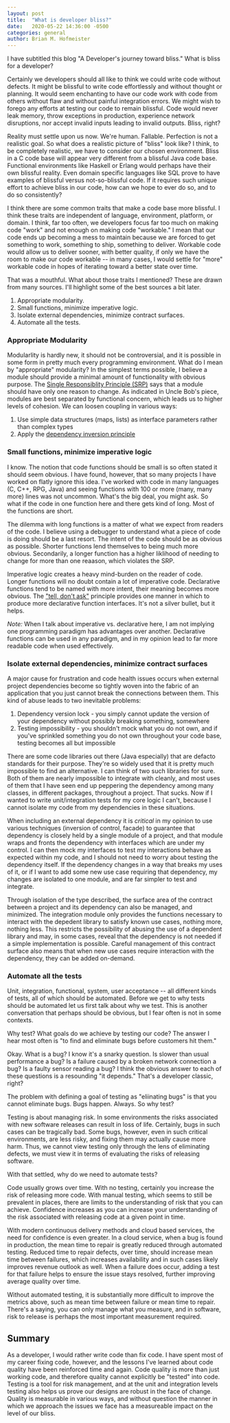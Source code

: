 ```yaml
---
layout: post
title:  "What is developer bliss?"
date:   2020-05-22 14:36:00 -0500
categories: general
author: Brian M. Hofmeister
---
```


I have subtitled this blog "A Developer's journey toward bliss." What is bliss for a developer?

Certainly we developers should all like to think we could write code without defects. It might be blissful to write code effortlessly and without thought or planning. It would seem enchanting to have our code work with code from others without flaw and without painful integration errors. We might wish to forego any efforts at testing our code to remain blissful. Code would never leak memory, throw exceptions in production, experience network disruptions, nor accept invalid inputs leading to invalid outputs. Bliss, right?

Reality must settle upon us now. We're human. Fallable. Perfection is not a realistic goal. So what does a realistic picture of "bliss" look like? I think, to be completely realistic, we have to consider our chosen environment. Bliss in a C code base will appear very different from a blissful Java code base. Functional environments like Haskell or Erlang would perhaps have their own blissful reality. Even domain specific languages like SQL prove to have examples of blissful versus not-so-blissful code. If it requires such unique effort to achieve bliss in our code, how can we hope to ever do so, and to do so consistently?

I think there are some common traits that make a code base more blissful. I think these traits are independent of language, environment, platform, or domain. I think, far too often, we developers focus far too much on making code "work" and not enough on making code "workable." I mean that our code ends up becoming a mess to maintain because we are forced to get something to work, something to ship, something to deliver. Workable code would allow us to deliver sooner, with better quality, if only we have the room to make our code workable -- in many cases, I would settle for "more" workable code in hopes of iterating toward a better state over time.

That was a mouthful. What about those traits I mentioned?  These are drawn from many sources. I'll highlight some of the best sources a bit later.

1. Appropriate modularity.
2. Small functions, minimize imperative logic.
3. Isolate external dependencies, minimize contract surfaces.
4. Automate all the tests.

### Appropriate Modularity

Modularlity is hardly new, it should not be controversial, and it is possible in some form in pretty much every programming environment. What do I mean by "appropriate" modularity? In the simplest terms possible, I believe a module should provide a minimal amount of functionality with obvious purpose. The [Single Responsiblity Principle (SRP)](https://blog.cleancoder.com/uncle-bob/2014/05/08/SingleReponsibilityPrinciple.html) says that a module should have only one reason to change. As indicated in Uncle Bob's piece, modules are best separated by functional concern, which leads us to higher levels of cohesion. We can loosen coupling in various ways:

1. Use simple data structures (maps, lists) as interface parameters rather than complex types
2. Apply the [dependency inversion principle](https://deviq.com/dependency-inversion-principle/)

### Small functions, minimize imperative logic

I know. The notion that code functions should be small is so often stated it should seem obvious. I have found, however, that so many projects I have worked on flatly ignore this idea. I've worked with code in many languages (C, C++, RPG, Java) and seeing functions with 100 or more (many, many more) lines was not uncommon. What's the big deal, you might ask. So what if the code in one function here and there gets kind of long. Most of the functions are short.

The dilemma with long functions is a matter of what we expect from readers of the code. I believe using a debugger to understand what a piece of code is doing should be a last resort. The intent of the code should be as obvious as possible. Shorter functions lend themselves to being much more obvious. Secondarily, a longer function has a higher liklihood of needing to change for more than one reaason, which violates the SRP.

Imperative logic creates a heavy mind-burden on the reader of code. Longer functions will no doubt contain a lot of imperative code. Declarative functions tend to be named with more intent, their meaning becomes more obvious. The ["tell, don't ask"](https://martinfowler.com/bliki/TellDontAsk.html) principle provides one manner in which to produce more declarative function interfaces. It's not a silver bullet, but it helps.

_Note:_ When I talk about imperative vs. declarative here, I am not implying one programming paradigm has advantages over another. Declarative functions can be used in any paradigm, and in my opinion lead to far more readable code when used effectively.


### Isolate external dependencies, minimize contract surfaces

A major cause for frustration and code health issues occurs when external project dependencies become so tightly woven into the fabric of an application that you just cannot break the connections between them.  This kind of abuse leads to two inevitable problems:

1. Dependency version lock - you simply cannot update the version of your dependency without possibly breaking something, somewhere
2. Testing impossibility - you shouldn't mock what you do not own, and if you've sprinkled something you do not own throughout your code base, testing becomes all but impossible

There are some code libraries out there (Java especially) that are defacto standards for their purpose. They're so widely used that it is pretty much impossible to find an alternative. I can think of two such libraries for sure. Both of them are nearly impossible to integrate with cleanly, and most uses of them that I have seen end up peppering the dependency among many classes, in different packages, throughout a project. That sucks. Now if I wanted to write unit/integration tests for my core logic I can't, because I cannot isolate my code from my dependencies in these situations.

When including an external dependency it is *critical* in my opinion to use various techniques (inversion of control, facade) to guarantee that dependency is closely held by a single module of a project, and that module wraps and fronts the dependency with interfaces which are under my control. I can then mock my interfaces to test my interactions behave as expected within my code, and I should not need to worry about testing the dependency itself. If the dependency changes in a way that breaks my uses of it, or if I want to add some new use case requiring that dependency, my changes are isolated to one module, and are far simpler to test and integrate.

Through isolation of the type described, the surface area of the contract between a project and its dependency can also be managed, and minimized. The integration module only provides the functions necessary to interact with the depedent library to satisfy known use cases, nothing more, nothing less. This restricts the possibility of abusing the use of a dependent library and may, in some cases, reveal that the dependency is not needed if a simple implementation is possible.  Careful management of this contract surface also means that when new use cases require interaction with the dependency, they can be added on-demand.

### Automate all the tests

Unit, integration, functional, system, user acceptance -- all different kinds of tests, all of which should be automated. Before we get to why tests should be automated let us first talk about why we test. This is another conversation that perhaps should be obvious, but I fear often is not in some contexts.

Why test? What goals do we achieve by testing our code? The answer I hear most often is "to find and eliminate bugs before customers hit them."

Okay. What is a bug? I know it's a snarky question. Is slower than usual performance a bug? Is a failure caused by a broken network connection a bug? Is a faulty sensor reading a bug? I think the obvious answer to each of these questions is a resounding "it depends." That's a developer classic, right?

The problem with defining a goal of testing as "eliinating bugs" is that you cannot eliminate bugs. Bugs happen. Always. So why test?

Testing is about managing risk. In some environments the risks associated with new software releases can result in loss of life. Certainly, bugs in such cases can be tragically bad. Some bugs, however, even in such critical environments, are less risky, and fixing them may actually cause more harm. Thus, we cannot view testing only through the lens of eliminating defects, we must view it in terms of evaluating the risks of releasing software.

With that settled, why do we need to automate tests?

Code usually grows over time. With no testing, certainly you increase the risk of releasing more code. With manual testing, which seems to still be prevalent in places, there are limits to the understanding of risk that you can achieve. Confidence increases as you can increase your understanding of the risk associated with releasing code at a given point in time. 

With modern continuous delivery methods and cloud based services, the need for confidence is even greater. In a cloud service, when a bug is found in production, the mean time to repair is greatly reduced through automated testing. Reduced time to repair defects, over time, should increase mean time between failures, which increases availability and in such cases likely improves revenue outlook as well. When a failure does occur, adding a test for that failure helps to ensure the issue stays resolved, further improving average quality over time.

Without automated testing, it is substantially more difficult to improve the metrics above, such as mean time between failure or mean time to repair. There's a saying, you can only manage what you measure, and in software, risk to release is perhaps the most important measurement required.

## Summary

As a developer, I would rather write code than fix code. I have spent most of my career fixing code, however, and the lessons I've learned about code quality have been reinforced time and again. Code quality is more than just working code, and therefore quality cannot explicitly be "tested" into code. Testing is a tool for risk management, and at the unit and integration levels testing also helps us prove our designs are robust in the face of change. Quality is measurable in various ways, and without question the manner in which we approach the issues we face has a measureable impact on the level of our bliss.